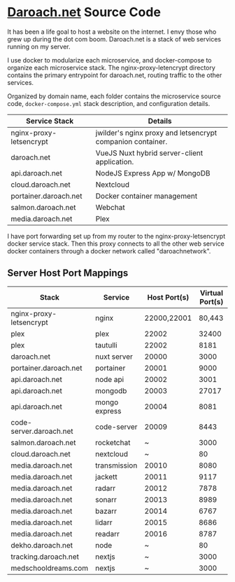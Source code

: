 # [Daroach.net](https://daroach.net) Source Code

It has been a life goal to host a website on the internet. I envy those who grew up during the dot com boom. Daroach.net is a stack of web services running on my server.

I use docker to modularize each microservice, and docker-compose to organize each microservice stack. The nginx-proxy-letencrypt directory contains the primary entrypoint for daroach.net, routing traffic to the other services.

Organized by domain name, each folder contains the microservice source code, `docker-compose.yml` stack description, and configuration details.

| Service Stack           | Details                                                    |
| ----------------------- | ---------------------------------------------------------- |
| nginx-proxy-letsencrypt | jwilder's nginx proxy and letsencrypt companion container. |
| daroach.net             | VueJS Nuxt hybrid server-client application.               |
| api.daroach.net         | NodeJS Express App w/ MongoDB                              |
| cloud.daroach.net       | Nextcloud                                                  |
| portainer.daroach.net   | Docker container management                                |
| salmon.daroach.net      | Webchat                                                    |
| media.daroach.net       | Plex                                                       |

I have port forwarding set up from my router to the nginx-proxy-letsencrypt docker service stack. Then this proxy connects to all the other web service docker containers through a docker network called "daroachnetwork".

## Server Host Port Mappings

| Stack                   | Service       | Host Port(s) | Virtual Port(s) |
|-------------------------|---------------|--------------|-----------------|
| nginx-proxy-letsencrypt | nginx         | 22000,22001  | 80,443          |
| plex                    | plex          | 22002        | 32400           |
| plex                    | tautulli      | 22002        | 8181            |
| daroach.net             | nuxt server   | 20000        | 3000            |
| portainer.daroach.net   | portainer     | 20001        | 9000            |
| api.daroach.net         | node api      | 20002        | 3001            |
| api.daroach.net         | mongodb       | 20003        | 27017           |
| api.daroach.net         | mongo express | 20004        | 8081            |
| code-server.daroach.net | code-server   | 20009        | 8443            |
| salmon.daroach.net      | rocketchat    | ~            | 3000            |
| cloud.daroach.net       | nextcloud     | ~            | 80              |
| media.daroach.net       | transmission  | 20010        | 8080            |
| media.daroach.net       | jackett       | 20011        | 9117            |
| media.daroach.net       | radarr        | 20012        | 7878            |
| media.daroach.net       | sonarr        | 20013        | 8989            |
| media.daroach.net       | bazarr        | 20014        | 6767            |
| media.daroach.net       | lidarr        | 20015        | 8686            |
| media.daroach.net       | readarr       | 20016        | 8787            |
| dekho.daroach.net       | node          | ~            | 80              |
| tracking.daroach.net    | nextjs        | ~            | 3000            |
| medschooldreams.com     | nextjs        | ~            | 3000            |
